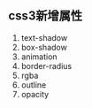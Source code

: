 ## css3新增属性
1. text-shadow
2. box-shadow
3. animation
4. border-radius
5. rgba
6. outline
7. opacity
